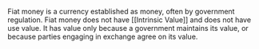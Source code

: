 Fiat money is a currency established as money, often by government regulation. Fiat money does not have [[Intrinsic Value]] and does not have use value. It has value only because a government maintains its value, or because parties engaging in exchange agree on its value.